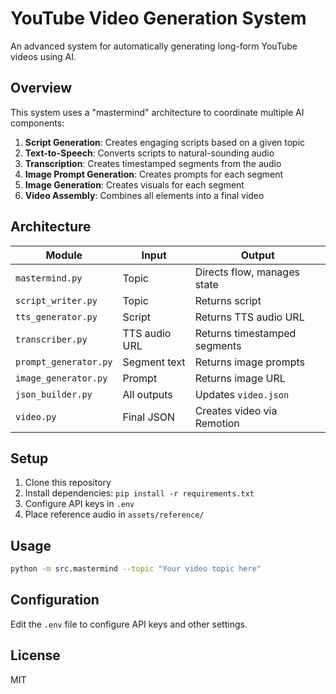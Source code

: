 # YouTube Video Generation System

An advanced system for automatically generating long-form YouTube videos using AI.

## Overview

This system uses a "mastermind" architecture to coordinate multiple AI components:

1. **Script Generation**: Creates engaging scripts based on a given topic
2. **Text-to-Speech**: Converts scripts to natural-sounding audio
3. **Transcription**: Creates timestamped segments from the audio
4. **Image Prompt Generation**: Creates prompts for each segment
5. **Image Generation**: Creates visuals for each segment
6. **Video Assembly**: Combines all elements into a final video

## Architecture

| Module | Input | Output |
|--------|-------|--------|
| `mastermind.py` | Topic | Directs flow, manages state |
| `script_writer.py` | Topic | Returns script |
| `tts_generator.py` | Script | Returns TTS audio URL |
| `transcriber.py` | TTS audio URL | Returns timestamped segments |
| `prompt_generator.py` | Segment text | Returns image prompts |
| `image_generator.py` | Prompt | Returns image URL |
| `json_builder.py` | All outputs | Updates `video.json` |
| `video.py` | Final JSON | Creates video via Remotion |

## Setup

1. Clone this repository
2. Install dependencies: `pip install -r requirements.txt`
3. Configure API keys in `.env`
4. Place reference audio in `assets/reference/`

## Usage

```bash
python -m src.mastermind --topic "Your video topic here"
```

## Configuration

Edit the `.env` file to configure API keys and other settings.

## License

MIT
